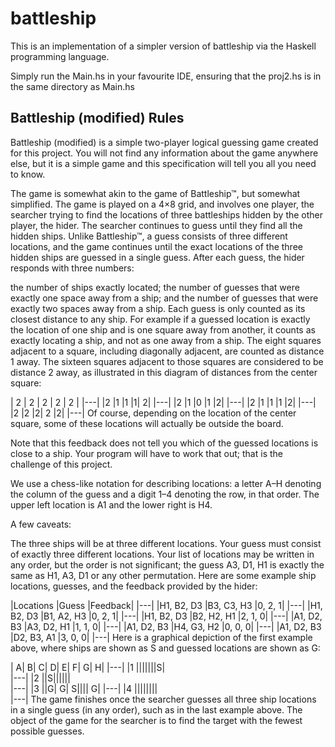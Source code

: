 # battleship
This is an implementation of a simpler version of battleship via the Haskell programming language.

Simply run the Main.hs in your favourite IDE, ensuring that the proj2.hs is in the same directory as Main.hs

## Battleship (modified) Rules
Battleship (modified) is a simple two-player logical guessing game created for this project. You will not find any information about the game anywhere else, but it is a simple game and this specification will tell you all you need to know.

The game is somewhat akin to the game of Battleship™, but somewhat simplified. The game is played on a 4×8 grid, and involves one player, the searcher trying to find the locations of three battleships hidden by the other player, the hider. The searcher continues to guess until they find all the hidden ships. Unlike Battleship™, a guess consists of three different locations, and the game continues until the exact locations of the three hidden ships are guessed in a single guess. After each guess, the hider responds with three numbers:

the number of ships exactly located;
the number of guesses that were exactly one space away from a ship; and
the number of guesses that were exactly two spaces away from a ship.
Each guess is only counted as its closest distance to any ship. For example if a guessed location is exactly the location of one ship and is one square away from another, it counts as exactly locating a ship, and not as one away from a ship. The eight squares adjacent to a square, including diagonally adjacent, are counted as distance 1 away. The sixteen squares adjacent to those squares are considered to be distance 2 away, as illustrated in this diagram of distances from the center square:

| 2 |	2	| 2	| 2 |	2 |
|---|
|2	|1	|1	|1|	2|
|---|
|2	|1	|0	|1	|2|
|---|
|2	|1	|1	|1	|2|
|---|
|2	|2	|2|	2	|2|
|---|
Of course, depending on the location of the center square, some of these locations will actually be outside the board.

Note that this feedback does not tell you which of the guessed locations is close to a ship. Your program will have to work that out; that is the challenge of this project.

We use a chess-like notation for describing locations: a letter A–H denoting the column of the guess and a digit 1–4 denoting the row, in that order. The upper left location is A1 and the lower right is H4.

A few caveats:

The three ships will be at three different locations.
Your guess must consist of exactly three different locations.
Your list of locations may be written in any order, but the order is not significant; the guess A3, D1, H1 is exactly the same as H1, A3, D1 or any other permutation.
Here are some example ship locations, guesses, and the feedback provided by the hider:

|Locations	|Guess	|Feedback|
|---|
|H1, B2, D3	|B3, C3, H3	|0, 2, 1|
|---|
|H1, B2, D3	|B1, A2, H3	|0, 2, 1|
|---|
|H1, B2, D3	|B2, H2, H1	|2, 1, 0|
|---|
|A1, D2, B3	|A3, D2, H1	|1, 1, 0|
|---|
|A1, D2, B3	|H4, G3, H2	|0, 0, 0|
|---|
|A1, D2, B3	|D2, B3, A1	|3, 0, 0|
|---|
Here is a graphical depiction of the first example above, where ships are shown as S and guessed locations are shown as G:

| 	A|	B|	C|	D|	E|	F|	G|	H|
|---|
|1	 |||||||S|	 	 	 	 	 	 	
|---|
|2	 	||S||||||	 	 	 	 	 	 
|---|
|3	 	||G|	G|	S||||	 	 	 	G|
|---|
|4	 	|||||||| 	 
|---|
The game finishes once the searcher guesses all three ship locations in a single guess (in any order), such as in the last example above. The object of the game for the searcher is to find the target with the fewest possible guesses.
